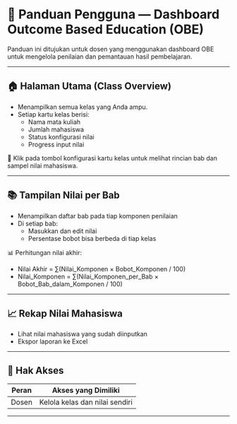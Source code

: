 # 📘 Panduan Pengguna — Dashboard Outcome Based Education (OBE)

Panduan ini ditujukan untuk dosen yang menggunakan dashboard OBE untuk mengelola penilaian dan pemantauan hasil pembelajaran.

---

## 🏠 Halaman Utama (Class Overview)

- Menampilkan semua kelas yang Anda ampu.
- Setiap kartu kelas berisi:
  - Nama mata kuliah
  - Jumlah mahasiswa
  - Status konfigurasi nilai
  - Progress input nilai

🔗 Klik pada tombol konfigurasi kartu kelas untuk melihat rincian bab dan sampel nilai mahasiswa.

---

## 📚 Tampilan Nilai per Bab

- Menampilkan daftar bab pada tiap komponen penilaian
- Di setiap bab:
  - Masukkan dan edit nilai
  - Persentase bobot bisa berbeda di tiap kelas

📊 Perhitungan nilai akhir:
- Nilai Akhir = ∑(Nilai_Komponen × Bobot_Komponen / 100)
- Nilai_Komponen = ∑(Nilai_Komponen_per_Bab × Bobot_Bab_dalam_Komponen / 100)

---

## 📈 Rekap Nilai Mahasiswa

- Lihat nilai mahasiswa yang sudah diinputkan
- Ekspor laporan ke Excel

---

## 🔐 Hak Akses

| Peran   | Akses yang Dimiliki                           |
|---------|-----------------------------------------------|
| Dosen   | Kelola kelas dan nilai sendiri                |

---

